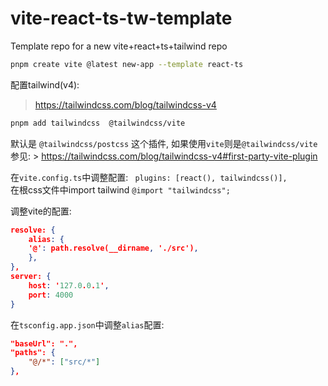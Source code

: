 # vite-react-ts-tw-template
Template repo for a new vite+react+ts+tailwind repo

```bash
pnpm create vite @latest new-app --template react-ts
```

配置tailwind(v4): 
> https://tailwindcss.com/blog/tailwindcss-v4
```bash
pnpm add tailwindcss  @tailwindcss/vite
```

默认是 `@tailwindcss/postcss` 这个插件, 如果使用`vite`则是`@tailwindcss/vite`
参见: > https://tailwindcss.com/blog/tailwindcss-v4#first-party-vite-plugin

在`vite.config.ts`中调整配置: ` plugins: [react(), tailwindcss()],`  
在根css文件中import tailwind
`@import "tailwindcss";`

调整vite的配置:
```json
resolve: {
    alias: {
    '@': path.resolve(__dirname, './src'),
    },
},
server: {
    host: '127.0.0.1',
    port: 4000
}

```
在`tsconfig.app.json`中调整`alias`配置:
```json
"baseUrl": ".",
"paths": {
    "@/*": ["src/*"]
},
```

